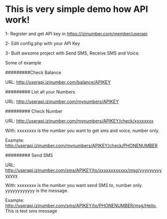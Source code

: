 # This is very simple demo how API work!

1- Register and get API key in https://izinumber.com/member/userapi

2- Edit config.php with your API Key

3- Built awsome project with Send SMS, Receive SMS and Voice.


Some of example

#########Check Balance

URL: http://userapi.izinumber.com/balance/APIKEY


######### List all your Numbers

URL: http://userapi.izinumber.com/mynumbers/APIKEY


######### Check Number

URL: http://userapi.izinumber.com/mynumbers/APIKEY/check/xxxxxxxx 

With: xxxxxxxx is the number you want to get sms and voice, number only. 

Example: http://userapi.izinumber.com/mynumbers/APIKEY/check/PHONENUMBER


######### Send SMS

URL: http://userapi.izinumber.com/sms/APIKEY/to/xxxxxxxxxxxx/msg/yyyyyyyyyyyyyy 

With: xxxxxxxx is the number you want send SMS to, number only.  yyyyyyyyyyyy is the message. 

Example: http://userapi.izinumber.com/sms/APIKEY/to/PHONENUMBER/msg/Hello, This is test sms message
